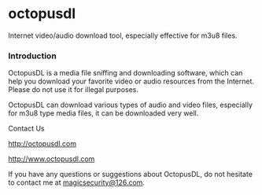 # octopusdl
Internet video/audio download tool, especially effective for m3u8 files.

### Introduction
OctopusDL is a media file sniffing and downloading software, which can help you download your favorite video or audio resources from the Internet. Please do not use it for illegal purposes.

OctopusDL can download various types of audio and video files, especially for m3u8 type media files, it can be downloaded very well.

Contact Us

http://octopusdl.com

http://www.octopusdl.com

If you have any questions or suggestions about OctopusDL, do not hesitate to contact me at magicsecurity@126.com.
